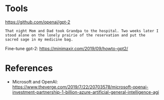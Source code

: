

# Tools

https://github.com/openai/gpt-2

```
That night Mom and Dad took Grandpa to the hospital. Two weeks later I stood alone on the lonely prairie of the reservation and put the sacred sage in my medicine bag.
```
Fine-tune gpt-2:
https://minimaxir.com/2019/09/howto-gpt2/

# References

+ Microsoft and OpenAI: https://www.theverge.com/2019/7/22/20703578/microsoft-openai-investment-partnership-1-billion-azure-artificial-general-intelligence-agi
